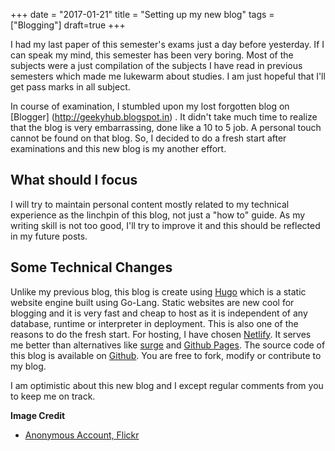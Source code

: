 +++
date = "2017-01-21"
title = "Setting up my new blog"
tags = ["Blogging"]
draft=true
+++

I had my last paper of this semester's exams just a day before yesterday. If I can speak my mind, this semester has been very boring. Most of the subjects were a just compilation of the subjects I have read in previous semesters which made me lukewarm about studies. I am just hopeful that I'll get pass marks in all subject. 

In course of examination, I stumbled upon my lost forgotten blog on [Blogger] (http://geekyhub.blogspot.in)  . It didn't take much time to realize that the blog is very embarrassing, done like a 10 to 5 job. A personal touch cannot be found on that blog. So, I decided to do a fresh start after examinations and this new blog is my another effort.

<!--more-->

## What should I focus

I will try to maintain personal content mostly related to my technical experience as the linchpin of this blog, not just a "how to" guide. 
As my writing skill is not too good, I'll try to improve it and this should be reflected in my future posts.

## Some Technical Changes

Unlike my previous blog, this blog is create using [Hugo](https://gohugo.io/) which is a static website engine built using Go-Lang. Static websites are new cool for blogging and it is very fast and cheap to host as it is independent of any database, runtime or interpreter in deployment.  This is also one of the reasons to do the fresh start.
For hosting, I have chosen [Netlify](https://www.netlify.com/). It serves me better than alternatives like [surge](http://surge.sh/) and [Github Pages](https://pages.github.com/).
The source code of this blog is available on [Github](https://github.com/vikas-0/GeekyHub). You are free to fork, modify or contribute to my blog.

I am optimistic about this new blog and I except regular comments from you to keep me on track.

**Image Credit**

- [Anonymous Account, Flickr](https://flic.kr/p/7uHYQc)